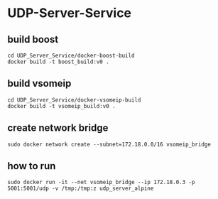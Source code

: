 # UDP-Server-Service


## build boost

```
cd UDP_Server_Service/docker-boost-build
docker build -t boost_build:v0 .
```

## build vsomeip

```
cd UDP_Server_Service/docker-vsomeip-build
docker build -t vsomeip_build:v0 .
```


## create network bridge
```
sudo docker network create --subnet=172.18.0.0/16 vsomeip_bridge
```

## how to run 
```
sudo docker run -it --net vsomeip_bridge --ip 172.18.0.3 -p 5001:5001/udp -v /tmp:/tmp:z udp_server_alpine
```
